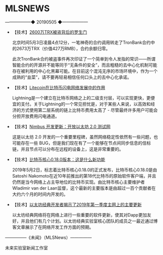# ​MLSNEWS
——————◆
20190505
◆——————
* 【技术】[2600万TRX被盗背后的罗生门](mp.weixin.qq.com)

  北京时间5月3日凌晨4点12分，一笔神奇的合约调用转走了TronBank合约中的2673万TRX（价值427万RMB），合约余额归零。

  此次TronBank合约被盗事件再次印证了一个简单到令人发指的常识——所谓智能合约的开源并不能等同于“无条件的安全”，而且粗糙的去中心化机制可能存在被利用的中心化黑幕可能。在目前这个混沌无序的市场环境中，作为一个成熟的“韭菜”，请不要再轻易相信任何口头上的去中心化承诺。
* 【技术】[Litecoin在比特币闪电网络发展中的作用](https://www.longhash.com/news/litecoins-role-in-the-development-of-bitcoins-lightning-network?ref=tokendaily)

  Lightning是一个建立在比特币网络之上的二级支付层，可以实现更快，更便宜的支付。关于Lightning的一个常见担忧是，对于某些人来说，以高效和经济的方式使用第二层系统的链上比特币费用太高了 - 尽管最终许多用户可能会分担开放费用闪电通道。
* 【技术】[Nimbus 开发更新：开放以太坊 2.0 测试网]( https://our.status.im/the-nimbus-mvp-testnet-is-here/)

  这是以太坊 2.0 开发的一个重要里程碑，虽然网络稳定性依然有一些问题，也可能存在一些 BUG，但是我们现在有了一个能够在节点间同步信息的信标链，并且节点可以分布在远程的设备上，这是非常重要的。
* 【技术】[比特币核心0.18.0版本：这是什么新功能](https://bitcoinmagazine.com/articles/bitcoin-core-0180-release-heres-whats-new/?ref=tokendaily)
 
  2019年5月2日，标志着比特币核心0.18.0的正式发布，比特币核心0.18.0是由Satoshi Nakomoto在近10年前推出的第18代比特币的原始软件客户端，并且仍然是当今网络上占主导地位的比特币实现。由比特币核心主要维护者Wladimir van der Laan监督，这个最新的主要版本是由超过一百个贡献者在大约六个月的时间内开发的。
* 【技术】[以太坊经典开发者揭示了2019年第一季度主网上的主要更新](https://bitcoinexchangeguide.com/ethereum-classic-etc-developers-reveal-major-mainnet-updates-for-q1-2019/)

  以太坊经典网络将在网络上进行一些重要的软件更新，使其对Dapp更加友好，并且他们有几个计划。以太坊经典实验室核心团队的成员之一最近通过博客文章展示了在网络开发工作方面的预期。
  

—————《未闻》（MLSNews）—————
  
未来实验室新闻工作室
